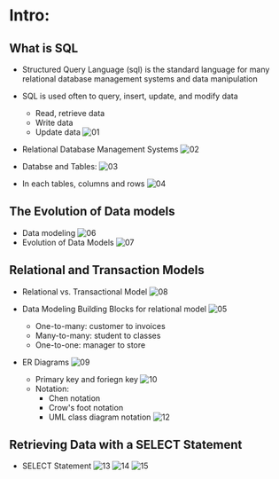 # Intro:

## What is SQL
- Structured Query Language (sql) is the standard language for many relational database management systems and data manipulation

- SQL is used often to query, insert, update, and modify data
    - Read, retrieve data
    - Write data 
    - Update data
    ![01](https://raw.githubusercontent.com/suereey/Coursera_SQL_LeiLearning/main/screenshot/01_SQL.png)
- Relational Database Management Systems
    ![02](https://raw.githubusercontent.com/suereey/Coursera_SQL_LeiLearning/main/screenshot/02_.png)

- Databse and Tables:
    ![03](https://raw.githubusercontent.com/suereey/Coursera_SQL_LeiLearning/main/screenshot/03_DatabaseTables.png)

- In each tables, columns and rows
    ![04](https://raw.githubusercontent.com/suereey/Coursera_SQL_LeiLearning/main/screenshot/04_Intable.png)

## The Evolution of Data models
- Data modeling
    ![06](https://raw.githubusercontent.com/suereey/Coursera_SQL_LeiLearning/main/screenshot/06_DataModeling.png)
- Evolution of Data Models
    ![07](https://raw.githubusercontent.com/suereey/Coursera_SQL_LeiLearning/main/screenshot/07_EvolutionofDatamodel.png)

## Relational and Transaction Models
- Relational vs. Transactional Model
    ![08](https://raw.githubusercontent.com/suereey/Coursera_SQL_LeiLearning/main/screenshot/08_RelationalTransactional.png)

- Data Modeling Building Blocks for relational model
    ![05](https://raw.githubusercontent.com/suereey/Coursera_SQL_LeiLearning/main/screenshot/05_DatamodelingBuildingBlocks.png)

    - One-to-many: customer to invoices
    - Many-to-many: student to classes
    - One-to-one: manager to store

- ER Diagrams
    ![09](https://raw.githubusercontent.com/suereey/Coursera_SQL_LeiLearning/main/screenshot/09_ER.png)
    - Primary key and foriegn key
    ![10](https://raw.githubusercontent.com/suereey/Coursera_SQL_LeiLearning/main/screenshot/10_KEYS.png)
    - Notation:
        - Chen notation
        - Crow's foot notation
        - UML class diagram notation
        ![12](https://raw.githubusercontent.com/suereey/Coursera_SQL_LeiLearning/main/screenshot/12_notation.png)

## Retrieving Data with a SELECT Statement
- SELECT Statement
    ![13](https://raw.githubusercontent.com/suereey/Coursera_SQL_LeiLearning/main/screenshot/13_Select.png)
    ![14](https://raw.githubusercontent.com/suereey/Coursera_SQL_LeiLearning/main/screenshot/14_Select.png)
    ![15]()